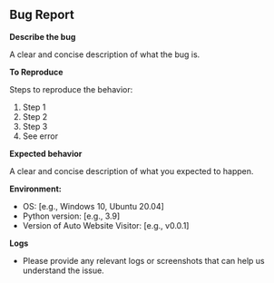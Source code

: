 ## Bug Report

**Describe the bug**

A clear and concise description of what the bug is.

**To Reproduce**

Steps to reproduce the behavior:
1. Step 1
2. Step 2
3. Step 3
4. See error

**Expected behavior**

A clear and concise description of what you expected to happen.

**Environment:**
- OS: [e.g., Windows 10, Ubuntu 20.04]
- Python version: [e.g., 3.9]
- Version of Auto Website Visitor: [e.g., v0.0.1]

**Logs**
- Please provide any relevant logs or screenshots that can help us understand the issue.
